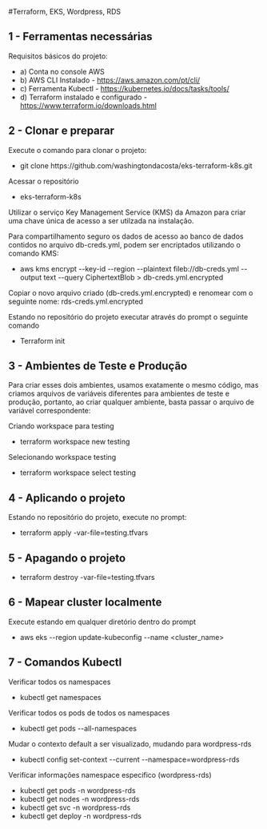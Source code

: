 #Terraform, EKS, Wordpress, RDS

## 1 - Ferramentas necessárias #

Requisitos básicos do projeto:
- a) Conta no console AWS
- b) AWS CLI Instalado - https://aws.amazon.com/pt/cli/
- c) Ferramenta Kubectl - https://kubernetes.io/docs/tasks/tools/
- d) Terraform instalado e configurado - https://www.terraform.io/downloads.html


## 2 - Clonar e preparar #

Execute o comando para clonar o projeto:
- git clone https://<span></span>github.com/washingtondacosta/eks-terraform-k8s.git

Acessar o repositório
- eks-terraform-k8s

Utilizar o serviço Key Management Service (KMS) da Amazon para criar uma chave única de acesso a ser utilzada na instalação.

Para compartilhamento seguro os dados de acesso ao banco de dados contidos no arquivo db-creds.yml, podem ser encriptados utilizando o comando KMS:
- aws kms encrypt --key-id <YOUR KMS KEY> --region <AWS REGION> --plaintext fileb://db-creds.yml --output text --query CiphertextBlob > db-creds.yml.encrypted

Copiar o novo arquivo criado (db-creds.yml.encrypted) e renomear com o seguinte nome: rds-creds.yml.encrypted

Estando no repositório do projeto executar através do prompt o seguinte comando
- Terraform init

## 3 - Ambientes de Teste e Produção #

Para criar esses dois ambientes, usamos exatamente o mesmo código, mas criamos arquivos de variáveis ​​diferentes para ambientes de teste e produção, portanto, ao criar qualquer ambiente, basta passar o arquivo de variável correspondente:

Criando workspace para testing
- terraform workspace new testing

Selecionando workspace testing
- terraform workspace select testing

## 4 - Aplicando o projeto #

Estando no repositório do projeto, execute no prompt:
- terraform apply -var-file=testing.tfvars

## 5 - Apagando o projeto #
- terraform destroy -var-file=testing.tfvars

## 6 - Mapear cluster localmente #

Execute estando em qualquer diretório dentro do prompt
- aws eks --region <region-code> update-kubeconfig --name <cluster_name>


## 7 - Comandos Kubectl #

Verificar todos os namespaces
- kubectl get namespaces

Verificar todos os pods de todos os namespaces
- kubectl get pods --all-namespaces

Mudar o contexto default a ser visualizado, mudando para wordpress-rds
- kubectl config set-context --current --namespace=wordpress-rds

Verificar informações namespace especifico (wordpress-rds)
- kubectl get pods -n wordpress-rds
- kubectl get nodes -n wordpress-rds
- kubectl get svc -n wordpress-rds
- kubectl get deploy -n wordpress-rds

